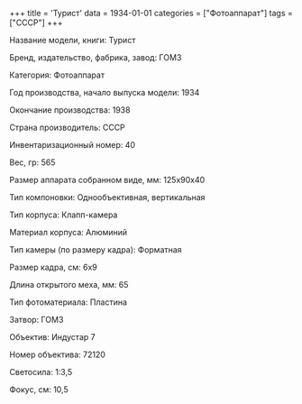 +++
title = 'Турист'
data = 1934-01-01
categories = ["Фотоаппарат"]
tags = ["СССР"]
+++

Название модели, книги: Турист

Бренд, издательство, фабрика, завод: ГОМЗ

Категория: Фотоаппарат

Год производства, начало выпуска модели: 1934

Окончание производства: 1938

Страна производитель: СССР

Инвентаризационный номер: 40

Вес, гр: 565

Размер аппарата  собранном виде, мм: 125х90х40

Тип компоновки: Однообъективная, вертикальная

Тип корпуса: Клапп-камера

Материал корпуса: Алюминий

Тип камеры (по размеру кадра): Форматная

Размер кадра, см: 6х9

Длина открытого меха, мм: 65

Тип фотоматериала: Пластина

Затвор: ГОМЗ

Объектив: Индустар 7

Номер объектива: 72120

Светосила: 1:3,5

Фокус, см: 10,5

